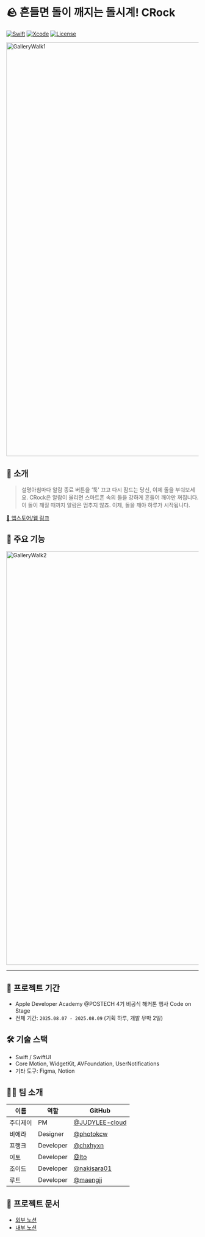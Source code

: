 # 🪨 흔들면 돌이 깨지는 돌시계! CRock
[![Swift](https://img.shields.io/badge/Swift-5.9-orange.svg)]()
[![Xcode](https://img.shields.io/badge/Xcode-15.0-blue.svg)]()
[![License](https://img.shields.io/badge/license-MIT-green.svg)]()

<img width="1920" height="1080" alt="GalleryWalk1" src="https://github.com/user-attachments/assets/a76b05b0-8395-4cfb-bbbc-dd3e9ee32990" />


## 📱 소개

> 설명아침마다 알람 종료 버튼을 ‘툭' 끄고 다시 잠드는 당신, 이제 돌을 부숴보세요. CRock은 알람이 울리면 스마트폰 속의 돌을 강하게 흔들어 깨야만 꺼집니다. 이 돌이 깨질 때까지 알람은 멈추지 않죠. 이제, 돌을 깨야 하루가 시작됩니다.

[🔗 앱스토어/웹 링크](https://example.com)

## 🌟 주요 기능
<img width="1920" height="1080" alt="GalleryWalk2" src="https://github.com/user-attachments/assets/0f334b8d-6a02-450f-a0e3-b425dc4ac58c" />

---

## 📆 프로젝트 기간
-  Apple Developer Academy @POSTECH 4기 비공식 해커톤 행사 Code on Stage 
- 전체 기간: `2025.08.07 - 2025.08.09` (기획 하루, 개발 무박 2일)


## 🛠 기술 스택

- Swift / SwiftUI
- Core Motion, WidgetKit, AVFoundation, UserNotifications
- 기타 도구: Figma, Notion


## 🧑‍💻 팀 소개

| 이름 | 역할 | GitHub |
|------|------|--------|
| 주디제이 | PM | [@JUDYLEE-cloud](https://github.com/JUDYLEE-cloud) |
| 비에라 | Designer | [@photokcw](https://github.com/photokcw) |
| 프랭크 | Developer | [@chxhyxn](https://github.com/chxhyxn) |
| 이토 | Developer | [@Ito](https://github.com/changjaemun) |
| 조이드 | Developer | [@nakisara01](https://github.com/nakisara01) |
| 루트 | Developer | [@maengjj](https://github.com/maengjj) |


## 📎 프로젝트 문서
- [외부 노션](https://www.notion.so/posacademy/T8-2482b843d5af8010a5b6e28ab7b3ac7d?source=copy_link)
- [내부 노션](https://www.notion.so/posacademy/NO-FRANK-2482b843d5af8095b452eb262f975e8b?source=copy_link)

